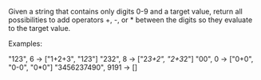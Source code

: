 Given a string that contains only digits 0-9 and a target value, return all possibilities to add operators +, -, or * between the digits so they evaluate to the target value.

Examples:

"123", 6 -> ["1+2+3", "1*2*3"] 
"232", 8 -> ["2*3+2", "2+3*2"]
"00", 0 -> ["0+0", "0-0", "0*0"]
"3456237490", 9191 -> []
